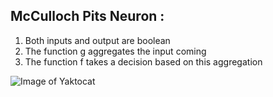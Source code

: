 ## McCulloch Pits Neuron :

1. Both inputs and output are boolean
2. The function g aggregates the input coming
3. The function f takes a decision based on this aggregation


![Image of Yaktocat](https://miro.medium.com/max/738/1*fDHlg9iNo0LLK4czQqqO9A.png)
